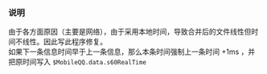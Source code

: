 ### 说明

由于各方面原因（主要是网络），由于采用本地时间，导致合并后的文件线性但时间不线性。因此写此程序修复。<br/>
如果下一条信息时间早于上一条信息，那么本条时间强制上一条时间 +1ms ，并把原时间写入 `$MobileQQ.data.s60RealTime`
